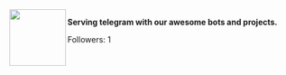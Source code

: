 <img src="https://telegra.ph/file/3e079b02a760f1dadaa38.png" width="100" align="left"/>

**Serving telegram with our awesome bots and projects.**

Followers: 1
